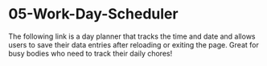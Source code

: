 # 05-Work-Day-Scheduler

The following link is a day planner that tracks the time and date and allows users to save their data entries after reloading or exiting the page. Great for busy bodies who need to track their daily chores!